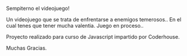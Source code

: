 Sempiterno el videojuego! 

Un videojuego que se trata de enfrentarse a enemigos temerosos.. En el cual tenes que tener mucha valentia.
Juego en proceso..

Proyecto realizado para curso de Javascript impartido por Coderhouse.

Muchas Gracias.
